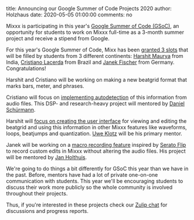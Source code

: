 title: Announcing our Google Summer of Code Projects 2020
author: Holzhaus
date: 2020-05-05 01:00:00
comments: no

Mixxx is participating in this year's [Google Summer of Code (GSoC)](https://summerofcode.withgoogle.com/), an opportunity for students to work on Mixxx full-time as a 3-month summer project and receive a stipend from Google.

For this year's Google Summer of Code, Mixx has been [granted 3 slots](https://summerofcode.withgoogle.com/organizations/6577142898360320/) that will be filled by students from 3 different continents:
[Harshit Maurya](https://github.com/hacksdump) from India, [Cristiano Lacerda](https://github.com/crisclacerda) from Brazil and [Janek Fischer](https://github.com/xerus2000) from Germany.
Congratulations!

Harshit and Cristiano will be working on making a new beatgrid format that marks bars, meter, and phrases.

Cristiano will focus on [implementing autodetection](https://summerofcode.withgoogle.com/projects/#5309419128094720) of this information from audio files.
This DSP- and research-heavy project will mentored by [Daniel Schürmann](https://github.com/daschuer).

Harshit will [focus on creating the user interface](https://summerofcode.withgoogle.com/projects/#5081784049467392) for viewing and editing the beatgrid and using this information in other Mixxx features like waveforms, loops, beatjumps and quantization.
[Uwe Klotz](https://github.com/uklotzde) will be his primary mentor.

Janek will be working on a [macro recording feature](https://summerofcode.withgoogle.com/projects/#4641898733502464) inspired by [Serato Flip](https://serato.com/dj/pro/expansions/flip) to record custom edits in Mixxx without altering the audio files.
His project will be mentored by [Jan Holthuis](https://github.com/Holzhaus).

We're going to do things a bit differently for GSoC this year than we have in the past.
Before, mentors have had a lot of private one-on-one communication with students.
This year we'll be encouraging students to discuss their work more publicly so the whole community is involved throughout their projects.

Thus, if you're interested in these projects check our [Zulip chat](https://mixxx.zulipchat.com/) for discussions and progress reports.
